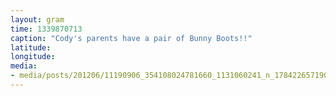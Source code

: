 ```yaml
---
layout: gram
time: 1339870713
caption: "Cody's parents have a pair of Bunny Boots!!"
latitude: 
longitude: 
media:
- media/posts/201206/11190906_354108024781660_1131060241_n_17842265719000351.jpg
---
```

